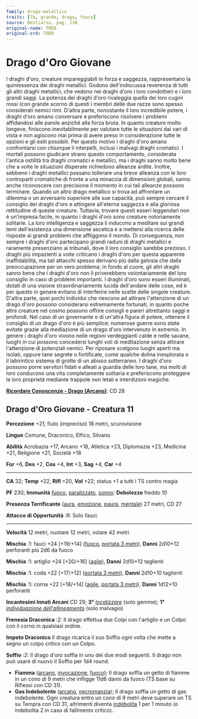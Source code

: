 ```yaml
---
family: drago-metallico
traits: [lb, grande, drago, fuoco]
source: Bestiario, pag. 130
original-name: TODO
original-srd: TODO
---
```


# Drago d'Oro Giovane

I draghi d'oro, creature impareggiabili in forza e saggezza, rappresentano la
quintessenza dei draghi metallici. Godono dell'indiscussa reverenza di tutti gli
altri draghi metallici, che vedono nei draghi d'oro i loro condottieri e i loro
grandi saggi. La potenza dei draghi d'oro rivaleggia quella dei loro cugini
rossi (con grande scorno di questi i membri delle due razze sono spesso
considerati nemici rimi. D'altra parte, nonostante il loro incredibile potere, i
draghi d'oro amano conversare e preferiscono risolvere i problemi affidandosi
alle parole anziché alla forza bruta. In quanto creature molto longeve,
finiscono inevitabilmente per valutare tutte le situazioni dai vari di vista e
non agiscono mai prima di avere preso in considerazione tutte le opzioni e gli
esiti possibili. Per questo motivo i draghi d'oro amano confrontarsi con
chiunque li interpelli, inclusi i malvagi draghi cromatici. I mortali possono
giudicare strano questo comportamento, considerata l'antica ostilità tra draghi
cromatici e metallici, ma i draghi sanno molto bene che a volte le situazioni
disperate richiedono alleanze ardite. Inoltre, sebbene i draghi metallici
possano tollerare una breve alleanza con le loro controparti cromatiche di
fronte a una minaccia di dimensioni globali, sanno anche riconoscere con
precisione il momento in cui tali alleanze possono terminare. Quando un altro
drago metallico si trova ad affrontare un dilemma o un avversario superiore alle
sue capacità, può sempre cercare il consiglio dei draghi d'oro e attingere
all'eterna saggezza e alla gloriosa rettitudine di queste creature. Tuttavia,
trovare questi esseri leggendari non è un'impresa facile, in quanto i draghi
d'oro sono creature notoriamente solitarie. La loro intelligenza e saggezza li
inducono a meditare sui grandi temi dell'esistenza una dimensione ascetica e a
mettersi alla ricerca delle risposte ai grandi problemi che affliggono il mondo.
Di conseguenza, non sempre i draghi d'oro partecipano grandi raduni di draghi
metallici e raramente presenziano ai tribunali, dove il loro consiglio sarebbe
prezioso. I draghi più impazienti a volte criticano i draghi d'oro per questa
apparente inaffidabilità, ma tali attacchi spesso derivano più dalla gelosia che
dalla preoccupazione per un vero problema; in fondo al cuore, gli altri draghi
sanno bene che i draghi d'oro non li priverebbero volontariamente del loro
consiglio in caso di problemi importanti. I draghi d'oro sono esseri illuminati,
dotati di una visione straordinariamente lucida dell'andare delle cose, ed è per
questo in genere evitano di interferire nelle scelte delle singole creature.
D'altra parte, quei pochi individui che riescono ad attirare l'attenzione di un
drago d'oro possono considerarsi estremamente fortunati, in quanto poche altre
creature nel cosmo possono offrire consigli e pareri altrettanto saggi e
profondi. Nel caso di un governante o di un'altra figura di potere, ottenere il
consiglio di un drago d'oro è più semplice: numerose guerre sono state evitate
grazie alla mediazione di un drago d'oro intervenuto in extremis. In genere i
draghi d'oro vivono nelle regioni verdeggianti calde e nelle savane, luoghi in
cui possono concedersi lunghi voli di meditazione senza attirare l'attenzione di
potenziali nemici. Per riposare scelgono luoghi aperti ma isolati, oppure tane
segrete o fortificate, come qualche dolina inesplorata o il labirintico sistema
di grotte di un abisso sotterraneo. I draghi d'oro possono porre servitori
fidati e alleati a guardia delle loro tane, ma molti di loro conducono una vita
completamente solitaria e preferiscono proteggere le loro proprietà mediante
trappole non letali e interdizioni magiche.

**[Ricordare Conoscenze - Drago (Arcano)](/azioni/ricordare-conoscenze)**: CD 28

## Drago d'Oro Giovane - Creatura 11

**Percezione** +21; fiuto (impreciso) 18 metri, scurovisione

**Lingue** Comune, Draconico, Elfico, Silvano

**Abilità** Acrobazia +17, Arcano +18, Atletica +23, Diplomazia +23, Medicina
+21, Religione +21, Società +18

**For** +6, **Des** +2, **Cos** +4, **Int** +3, **Sag** +4, **Car** +4

---

**CA** 32; **Temp** +22, **Rifl** +20, **Vol** +22; status +1 a tutti i TS
contro magia

**PF** 230; **Immunità** [fuoco](/tratti/fuoco),
[paralizzato](/condizioni/paralizzato), [sonno](/tratti/sonno): **Debolezze**
freddo 10

**Presenza Terrificante** ([aura](/tratti/aura), [emozione](/tratti/emozione),
[paura](/tratti/paura), [mentale](/tratti/mentale)) 27 metri, CD 27

**Attacco di Opportunità** :R: Solo fauci.

---

**Velocità** 12 metri, nuotare 12 metri, volare 42 metri

**Mischia** :1: fauci +24 \[+19/+14] ([fuoco](/tratti/fuoco),
[portata 3 metri](/tratti/portata)), **Danni** 2d10+12 perforanti più 2d6 da
fuoco

**Mischia** :1: artiglio +24 \[+20/+16] ([agile](/tratti/agile)), **Danni**
2d10+12 taglienti

**Mischia** :1: coda +22 \[+17/+12] ([portata 3 metri](/tratti/portata)),
**Danni** 2d10+10 taglienti

**Mischia** :1: corna +22 \[+18/+14] ([agile](/tratti/agile),
[portata 3 metri](/tratti/portata)), **Danni** 1d12+10 perforanti

**Incantesimi Innati Arcani** CD 29; **3°**
_[localizzare](/incantesimi/localizzare)_ (solo gemme); **1°**
_[individuazione dell'allineamento](/incantesimi/individuazione-dellallineamento)_
(solo malvagio)

**Frenesia Draconica** :2: Il drago effettua due Colpi con l'artiglio e un Colpo
con il corno in qualsiasi ordine.

**Impeto Draconico** Il drago ricarica il suo Soffio ogni volta che mette a
segno un colpo critico con un Colpo.

**Soffio** :2: Il drago d'oro soffia in uno dei due modi seguenti. Il drago non
può usare di nuovo il Soffio per 1d4 round.

- **Fiamma** ([arcano](/tratti/arcano), [invocazione](/tratti/invocazione),
  [fuoco](/tratti/fuoco)); Il drago soffia un getto di fiamme in un cono di 9
  metri che infligge 11d6 danni da fuoco (TS base su Riflessi con CD 31).
- **Gas Indebolente** ([arcano](/tratti/arcano),
  [necromanzia](/tratti/necromanzia)); Il drago soffia un getto di gas
  indebolente. Ogni creatura entro un cono di 9 metri deve superare un TS su
  Tempra con CD 31, altrimenti diventa [indebolita](/condizioni/indebolito) 1
  per 1 minuto (o indebolita 2 in caso di fallimento critico).
